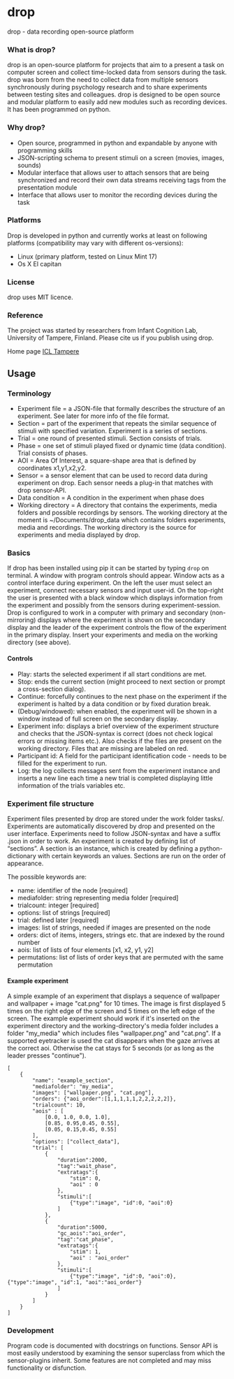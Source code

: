 # drop
drop - data recording open-source platform

### What is drop?

drop is an open-source platform for projects that aim to a present a task on
computer screen and collect time-locked data from sensors during the task.
drop was born from the need to collect data from multiple sensors synchronously
during psychology research and to share experiments between testing sites and
colleagues. drop is designed to be open source and modular platform to easily
add new modules such as recording devices. It has been programmed on python.

### Why drop?
* Open source, programmed in python and expandable by anyone with programming
skills
* JSON-scripting schema to present stimuli on a screen (movies, images, sounds)
* Modular interface that allows user to attach sensors that are being
synchronized and record their own data streams receiving tags from the
presentation module
* Interface that allows user to monitor the recording devices during the task

### Platforms
Drop is developed in python and currently works at least on following platforms
(compatibility may vary with different os-versions):
* Linux (primary platform, tested on Linux Mint 17)
* Os X El capitan

### License
drop uses MIT licence.

### Reference
The project was started by researchers from Infant Cognition Lab, University of
Tampere, Finland. Please cite us if you publish using drop.

Home page [ICL Tampere](http://uta.fi/med/icl)

## Usage

### Terminology
* Experiment file = a JSON-file that formally describes the structure of an
experiment. See later for more info of the file format.
* Section = part of the experiment that repeats the similar sequence of stimuli
with specified variation. Experiment is a series of sections.
* Trial = one round of presented stimuli. Section consists of trials.
* Phase = one set of stimuli played fixed or dynamic time (data condition).
Trial consists of phases.
* AOI = Area Of Interest, a square-shape area that is defined by coordinates
x1,y1,x2,y2.
* Sensor = a sensor element that can be used to record data during experiment
on drop. Each sensor needs a plug-in that matches with drop sensor-API.
* Data condition = A condition in the experiment when phase does
* Working directory = A directory that contains the experiments, media folders
and possible recordings by sensors. The working directory at the moment is
~/Documents/drop_data which contains folders experiments, media and recordings.
The working directory is the source for experiments and media displayed by
drop.

### Basics
If drop has been installed using pip it can be started by typing `drop` on
terminal. A window with program controls should appear. Window acts as a
control interface during experiment. On the left the user must select an
experiment, connect necessary sensors and input user-id. On the top-right the
user is presented with a black window which displays information from the
experiment and possibly from the sensors during experiment-session. Drop is
configured to work in a computer with primary and secondary (non-mirroring)
displays where the experiment is shown on the secondary display and the
leader of the experiment controls the flow of the experiment in the primary
display. Insert your experiments and media on the working directory
(see above).

#### Controls
* Play: starts the selected experiment if all start conditions are met.
* Stop: ends the current section (might proceed to next section or prompt a 
cross-section dialog).
* Continue: forcefully continues to the next phase on the experiment if the
experiment is halted by a data condition or by fixed duration break.
* (Debug/windowed): when enabled, the experiment will be shown in a window
instead of full screen on the secondary display.
* Experiment info: displays a brief overview of the experiment structure and
checks that the JSON-syntax is correct (does not check logical errors or
missing items etc.). Also checks if the files are present on the working
directory. Files that are missing are labeled on red.
* Participant id: A field for the participant identification code - needs to
be filled for the experiment to run.
* Log: the log collects messages sent from the experiment instance and inserts
a new line each time a new trial is completed displaying little information
of the trials variables etc.

### Experiment file structure
Experiment files presented by drop are stored under the work folder tasks/.
Experiments are automatically discovered by drop and presented on the user
interface. Experiments need to follow JSON-syntax and have a suffix .json in
order to work.
An experiment is created by defining list of “sections”. A section is an
instance, which is created by defining a python-dictionary with certain
keywords an values. Sections are run on the order of appearance.

The possible keywords are:

* name: identifier of the node [required]
* mediafolder: string representing media folder [required]
* trialcount: integer [required]
* options: list of strings [required]
* trial: defined later [required]
* images: list of strings, needed if images are presented on the node
* orders: dict of items, integers, strings etc. that are indexed by the round
number
* aois: list of lists of four elements [x1, x2, y1, y2]
* permutations: list of lists of order keys that are permuted with the same
permutation


#### Example experiment
A simple example of an experiment that displays a sequence of wallpaper and
wallpaper + image "cat.png" for 10 times. The image is first displayed 5 times
on the right edge of the screen and 5 times on the left edge of the screen.
The example experiment should work if it's inserted on the experiment directory
and the working-directory's media folder includes a folder "my_media" which
includes files "wallpaper.png" and "cat.png". If a supported eyetracker is used
the cat disappears when the gaze arrives at the correct aoi. Otherwise the
cat stays for 5 seconds (or as long as the leader presses "continue").

```
[
    {
        "name": "example_section",
        "mediafolder": "my_media",
        "images": ["wallpaper.png", "cat.png"],
        "orders": {"aoi_order":[1,1,1,1,1,2,2,2,2,2]},
        "trialcount": 10,
        "aois" : [
            [0.0, 1.0, 0.0, 1.0],
            [0.85, 0.95,0.45, 0.55],
            [0.05, 0.15,0.45, 0.55]
        ],
        "options": ["collect_data"],
        "trial": [
            {
                "duration":2000,
                "tag":"wait_phase",
                "extratags":{
                    "stim": 0,
                    "aoi" : 0
                },
                "stimuli":[
                    {"type":"image", "id":0, "aoi":0}
                ]
            },
            {
                "duration":5000,
                "gc_aois":"aoi_order",
                "tag":"cat_phase",
                "extratags":{
                    "stim": 1,
                    "aoi" : "aoi_order"
                },
                "stimuli":[
                    {"type":"image", "id":0, "aoi":0}, {"type":"image", "id":1, "aoi":"aoi_order"}
                ]
            }
        ]
    }
]
```

### Development
Program code is documented with docstrings on functions. Sensor API is most
easily understood by examining the sensor superclass from which the
sensor-plugins inherit. Some features are not completed and may miss
functionality or disfunction.
